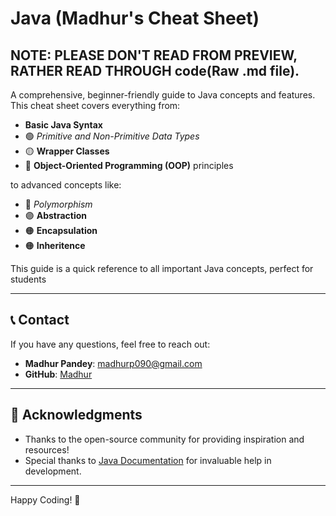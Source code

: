 # **Java (Madhur's Cheat Sheet)**

## NOTE: PLEASE DON'T READ FROM PREVIEW, RATHER READ THROUGH code(Raw .md file).

A comprehensive, beginner-friendly guide to Java concepts and features.  
This cheat sheet covers everything from:

- **Basic Java Syntax**
- 🟢 *Primitive and Non-Primitive Data Types*
- 🟡 **Wrapper Classes**
- 🔵 **Object-Oriented Programming (OOP)** principles

to advanced concepts like:

- 🔴 *Polymorphism*
- 🟣 **Abstraction**
- 🟠 **Encapsulation**
- 🟠 **Inheritence**

This guide is a quick reference to all important Java concepts, perfect for students


---

## 📞 Contact

If you have any questions, feel free to reach out:

- **Madhur Pandey**: madhurp090@gmail.com
- **GitHub**: [Madhur](https://github.com/Madhur6)

---

## 🎉 Acknowledgments

- Thanks to the open-source community for providing inspiration and resources!
- Special thanks to [Java Documentation](https://docs.oracle.com/javase/8/docs/) for invaluable help in development.

---

Happy Coding! 🎉
